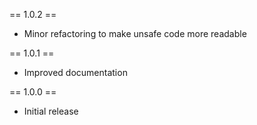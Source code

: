 == 1.0.2 ==

* Minor refactoring to make unsafe code more readable

== 1.0.1 ==

* Improved documentation

== 1.0.0 ==

* Initial release
